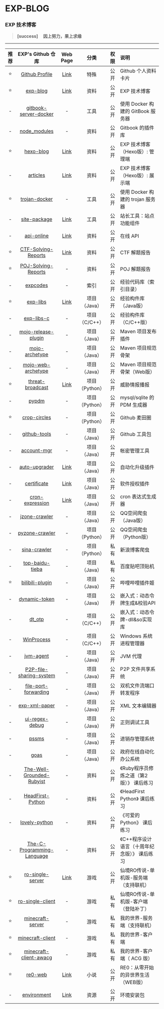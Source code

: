 # EXP-BLOG

### EXP 技术博客

> **[success] 　因上努力，果上求缘**

------

| 推荐 | EXP's Github 仓库 | Web Page | 分类 | 权限 | 说明 |
|:----:|:----:|:----:|:----:|:----:|:----|
| ⭐ | [Github Profile](https://github.com/lyy289065406/lyy289065406) | [Link](https://github.com/lyy289065406) | 特殊 | 公开 | Github 个人资料卡片 |
| ⭐ | [exp-blog](https://github.com/lyy289065406/exp-blog) | [Link](https://lyy289065406.github.io/exp-blog/) | 资料 | 公开 | EXP 技术博客 |
| - | [gitbook-server-docker](https://github.com/lyy289065406/gitbook-server-docker) | - | 工具 | 公开 | 使用 Docker 构建的 GitBook 服务器 |
| - | [node_modules](https://github.com/lyy289065406/node_modules) | - | 资料 | 公开 | Gitbook 的插件库 |
| ⭐ | [hexo-blog](https://github.com/lyy289065406/hexo-blog) | [Link](https://lyy289065406.github.io/hexo-blog/) | 资料 | 公开 | EXP 技术博客（Hexo版）: 管理端 |
| - | [articles](https://github.com/lyy289065406/articles) | [Link](https://lyy289065406.github.io/articles/) | 资料 | 公开 | EXP 技术博客（Hexo版）: 展示端  |
| ⭐ | [trojan-docker](https://github.com/lyy289065406/trojan-docker) | - | 工具 | 公开 | 使用 Docker 构建的 trojan 服务器 |
| - | [site-package](https://github.com/lyy289065406/site-package) | [Link](https://lyy289065406.github.io/site-package/) |  工具 | 公开 | 站长工具：站点功能组件 |
| - | [api-online](https://github.com/lyy289065406/api-online) | [Link](https://lyy289065406.github.io/api-online/) |  资料 | 公开 | 在线 API |
| ⭐ | [CTF-Solving-Reports](https://github.com/lyy289065406/CTF-Solving-Reports) | [Link](https://lyy289065406.github.io/CTF-Solving-Reports/) |  资料 | 公开 | CTF 解题报告 |
| ⭐ | [POJ-Solving-Reports](https://github.com/lyy289065406/POJ-Solving-Reports) | - |  资料 | 公开 | POJ 解题报告 |
| - | [expcodes](https://github.com/lyy289065406/expcodes) | - |  索引 | 公开 | 经验代码库（索引目录） |
| ⭐ | [exp-libs](https://github.com/lyy289065406/exp-libs) | [Link](https://lyy289065406.github.io/api-online/javadoc/exp-libs/1.2/index.html) |  项目（Java） | 公开 | 经验构件库（Java版） |
| - | [exp-libs-c](https://github.com/lyy289065406/exp-libs-c) | - |  项目（C/C++） | 公开 | 经验构件库（C/C++版） |
| - | [mojo-release-plugin](https://github.com/lyy289065406/mojo-release-plugin) | - |  项目（Java） | 公开 | Maven 项目发布插件 |
| - | [mojo-archetype](https://github.com/lyy289065406/mojo-archetype) | - |  项目（Java） | 公开 | Maven 项目规范骨架 |
| - | [mojo-web-archetype](https://github.com/lyy289065406/mojo-web-archetype) | - |  项目（Java） | 公开 | Maven 项目规范骨架（Web版） |
| ⭐ | [threat-broadcast](https://github.com/lyy289065406/threat-broadcast) | [Link](https://lyy289065406.github.io/threat-broadcast/) |  项目（Python） | 公开 | 威胁情报播报 |
| - | [pypdm](https://github.com/lyy289065406/pypdm) | - |  项目（Python） | 公开 | mysql/sqlite 的 PDM 生成器 |
| ⭐ | [crop-circles](https://github.com/lyy289065406/crop-circles) | - |  项目（Python） | 公开 | Github 麦田圈 |
| - | [github-tools](https://github.com/lyy289065406/github-tools) | - |  项目（Java） | 公开 | Github 工具包 |
| - | [account-mgr](https://github.com/lyy289065406/account-mgr) | - |  项目（Java） | 公开 | 帐密管理工具 |
| - | [auto-upgrader](https://github.com/lyy289065406/auto-upgrader) | [Link](https://lyy289065406.github.io/auto-upgrader/) |  项目（Java） | 公开 | 自动化升级插件 |
| - | [certificate](https://github.com/lyy289065406/certificate) | [Link](https://lyy289065406.github.io/certificate/) |  项目（Java） | 公开 | 软件授权插件 |
| - | [cron-expression](https://github.com/lyy289065406/cron-expression) | [Link](https://lyy289065406.github.io/cron-expression/) |  项目（Java） | 公开 | cron 表达式生成器 |
| - | [jzone-crawler](https://github.com/lyy289065406/jzone-crawler) | - |  项目（Java） | 公开 | QQ空间爬虫（Java版） |
| - | [pyzone-crawler](https://github.com/lyy289065406/pyzone-crawler) | - |  项目（Python） | 公开 | QQ空间爬虫（Python版） |
| - | [sina-crawler](https://github.com/lyy289065406/sina-crawler) | - |  项目（Python） | 私有 | 新浪博客爬虫 |
| - | [top-baidu-tieba](https://github.com/lyy289065406/top-baidu-tieba) | - |  项目（Java） | 私有 | 百度贴吧顶贴机 |
| ⭐ | [bilibili-plugin](https://github.com/lyy289065406/bilibili-plugin) | - |  项目（Java） | 公开 | 哔哩哔哩插件姬 |
| - | [dynamic-token](https://github.com/lyy289065406/dynamic-token) | - |  项目（Java） | 公开 | 嵌入式：动态令牌生成&校验API |
| - | [dt_otp](https://github.com/lyy289065406/dt_otp) | - |  项目（C/C++） | 公开 | 嵌入式：动态令牌-dll&so实现库 |
| - | [WinProcess](https://github.com/lyy289065406/WinProcess) | - |  项目（C/C++） | 公开 | Windows 系统进程管理器 |
| - | [jvm-agent](https://github.com/lyy289065406/jvm-agent) | - |  项目（Java） | 公开 | JVM 代理 |
| - | [P2P-file-sharing-system](https://github.com/lyy289065406/P2P-file-sharing-system) | - |  项目（Java） | 公开 | P2P 文件共享系统 |
| - | [file-port-forwarding](https://github.com/lyy289065406/file-port-forwarding) | - |  项目（Java） | 公开 | 双机文件流端口转发程序 |
| - | [exp-xml-paper](https://github.com/lyy289065406/exp-xml-paper) | - |  项目（Java） | 公开 | XML 文本编辑器 |
| - | [ui-regex-debug](https://github.com/lyy289065406/ui-regex-debug) | - |  项目（Java） | 公开 | 正则调试工具 |
| - | [pssms](https://github.com/lyy289065406/pssms) | - |  项目（Java） | 公开 | 进销存管理系统 |
| - | [goas](https://github.com/lyy289065406/goas) | - |  项目（Java） | 公开 | 政府在线自动化办公系统 |
| - | [The-Well-Grounded-Rubyist](https://github.com/lyy289065406/The-Well-Grounded-Rubyist) | - |  资料 | 公开 | 《Ruby程序员修炼之道（第2版）》 课后练习 |
| - | [HeadFirst-Python](https://github.com/lyy289065406/HeadFirst-Python) | - |  资料 | 公开 | 《HeadFirst Python》 课后练习 |
| - | [lovely-python](https://github.com/lyy289065406/lovely-python) | - |  资料 | 公开 | 《可爱的Python》 课后练习 |
| - | [The-C-Programming-Language](https://github.com/lyy289065406/The-C-Programming-Language) | - |  资料 | 公开 | 《C++程序设计语言（十周年纪念版）》 课后练习 |
| ⭐ | [ro-single-server](https://github.com/lyy289065406/ro-single-server) | [Link](https://lyy289065406.github.io/api-online/javadoc/RO-EA-API/index.html) |  游戏 | 公开 | 仙境RO传说-单机版-服务端（支持联机） |
| ⭐ | [ro-single-client](https://github.com/lyy289065406/ro-single-client) | - |  游戏 | 私有 | 仙境RO传说-单机版-客户端（登陆补丁） |
| ⭐ | [minecraft-server](https://github.com/lyy289065406/minecraft-server) | - |  游戏 | 私有 | 我的世界-服务端（支持联机） |
| ⭐ | [minecraft-client](https://github.com/lyy289065406/minecraft-client) | - |  游戏 | 私有 | 我的世界-客户端 |
| ⭐ | [minecraft-client-awacg](https://github.com/lyy289065406/minecraft-client-awacg) | - |  游戏 | 私有 | 我的世界-客户端（ ACG 版） |
| ⭐ | [re0-web](https://github.com/lyy289065406/re0-web) | [Link](https://lyy289065406.github.io/re0-web/) | 小说 | 公开 | RE0：从零开始的异世界生活 （WEB版） |
| - | [environment](https://github.com/lyy289065406/environment) | [Link](https://lyy289065406.github.io/environment/) |  资源 | 公开 | 环境安装包 |
